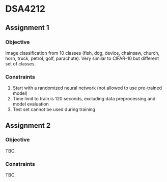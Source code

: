# DSA4212

## Assignment 1

### Objective
Image classification from 10 classes (fish, dog, device, chainsaw, church, horn, truck, petrol, golf, parachute). Very similar to CIFAR-10 but different set of classes.

### Constraints
1. Start with a randomized neural network (not allowed to use pre-trained model)
2. Time limit to train is 120 seconds, excluding data preprocessing and model evaluation
3. Test set cannot be used during training

## Assignment 2

### Objective
TBC.

### Constraints
TBC.